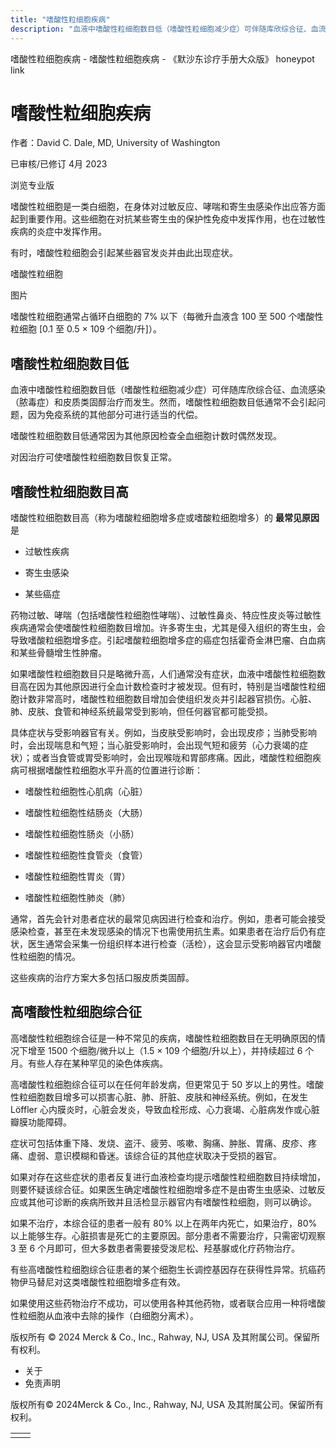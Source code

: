 ```yaml
---
title: "嗜酸性粒细胞疾病"
description: "血液中嗜酸性粒细胞数目低（嗜酸性粒细胞减少症）可伴随库欣综合征、血流感染（脓毒症）和皮质类固醇治疗而发生。然而，嗜酸性粒细胞数目低通常不会引起问题，因为免疫系统的其他部分可进行适当的代偿。"
---
```


﻿嗜酸性粒细胞疾病 \- 嗜酸性粒细胞疾病 \- 《默沙东诊疗手册大众版》 honeypot link

# 嗜酸性粒细胞疾病

作者：David C. Dale, MD, University of Washington

已审核/已修订 4月 2023

浏览专业版

嗜酸性粒细胞是一类白细胞，在身体对过敏反应、哮喘和寄生虫感染作出应答方面起到重要作用。这些细胞在对抗某些寄生虫的保护性免疫中发挥作用，也在过敏性疾病的炎症中发挥作用。

有时，嗜酸性粒细胞会引起某些器官发炎并由此出现症状。

嗜酸性粒细胞



图片

嗜酸性粒细胞通常占循环白细胞的 7% 以下（每微升血液含 100 至 500 个嗜酸性粒细胞 \[0.1 至 0.5 × 109 个细胞/升\]）。

## 嗜酸性粒细胞数目低

血液中嗜酸性粒细胞数目低（嗜酸性粒细胞减少症）可伴随库欣综合征、血流感染（脓毒症）和皮质类固醇治疗而发生。然而，嗜酸性粒细胞数目低通常不会引起问题，因为免疫系统的其他部分可进行适当的代偿。

嗜酸性粒细胞数目低通常因为其他原因检查全血细胞计数时偶然发现。

对因治疗可使嗜酸性粒细胞数目恢复正常。

## 嗜酸性粒细胞数目高

嗜酸性粒细胞数目高（称为嗜酸粒细胞增多症或嗜酸粒细胞增多）的 **最常见原因** 是

- 过敏性疾病

- 寄生虫感染

- 某些癌症


药物过敏、哮喘（包括嗜酸性粒细胞性哮喘）、过敏性鼻炎、特应性皮炎等过敏性疾病通常会使嗜酸性粒细胞数目增加。许多寄生虫，尤其是侵入组织的寄生虫，会导致嗜酸粒细胞增多症。引起嗜酸粒细胞增多症的癌症包括霍奇金淋巴瘤、白血病和某些骨髓增生性肿瘤。

如果嗜酸性粒细胞数目只是略微升高，人们通常没有症状，血液中嗜酸性粒细胞数目高在因为其他原因进行全血计数检查时才被发现。但有时，特别是当嗜酸性粒细胞计数非常高时，嗜酸性粒细胞数目增加会使组织发炎并引起器官损伤。心脏、肺、皮肤、食管和神经系统最常受到影响，但任何器官都可能受损。

具体症状与受影响器官有关。例如，当皮肤受影响时，会出现皮疹；当肺受影响时，会出现喘息和气短；当心脏受影响时，会出现气短和疲劳（心力衰竭的症状）；或者当食管或胃受影响时，会出现喉咙和胃部疼痛。因此，嗜酸性粒细胞疾病可根据嗜酸性粒细胞水平升高的位置进行诊断：

- 嗜酸性粒细胞性心肌病（心脏）

- 嗜酸性粒细胞性结肠炎（大肠）

- 嗜酸性粒细胞性肠炎（小肠）

- 嗜酸性粒细胞性食管炎（食管）

- 嗜酸性粒细胞性胃炎（胃）

- 嗜酸性粒细胞性肺炎（肺）


通常，首先会针对患者症状的最常见病因进行检查和治疗。例如，患者可能会接受感染检查，甚至在未发现感染的情况下也需使用抗生素。如果患者在治疗后仍有症状，医生通常会采集一份组织样本进行检查（活检），这会显示受影响器官内嗜酸性粒细胞的情况。

这些疾病的治疗方案大多包括口服皮质类固醇。

## 高嗜酸性粒细胞综合征

高嗜酸性粒细胞综合征是一种不常见的疾病，嗜酸性粒细胞数目在无明确原因的情况下增至 1500 个细胞/微升以上（1.5 × 109 个细胞/升以上），并持续超过 6 个月。有些人存在某种罕见的染色体疾病。

高嗜酸性粒细胞综合征可以在任何年龄发病，但更常见于 50 岁以上的男性。嗜酸性粒细胞数目增多可以损害心脏、肺、肝脏、皮肤和神经系统。例如，在发生 Löffler 心内膜炎时，心脏会发炎，导致血栓形成、心力衰竭、心脏病发作或心脏瓣膜功能障碍。

症状可包括体重下降、发烧、盗汗、疲劳、咳嗽、胸痛、肿胀、胃痛、皮疹、疼痛、虚弱、意识模糊和昏迷。该综合征的其他症状取决于受损的器官。

如果对存在这些症状的患者反复进行血液检查均提示嗜酸性粒细胞数目持续增加，则要怀疑该综合征。如果医生确定嗜酸性粒细胞增多症不是由寄生虫感染、过敏反应或其他可诊断的疾病所致并且活检显示器官内有嗜酸性粒细胞，则可以确诊。

如果不治疗，本综合征的患者一般有 80% 以上在两年内死亡，如果治疗，80% 以上能够生存。心脏损害是死亡的主要原因。部分患者不需要治疗，只需密切观察 3 至 6 个月即可，但大多数患者需要接受泼尼松、羟基脲或化疗药物治疗。

有些高嗜酸性粒细胞综合征患者的某个细胞生长调控基因存在获得性异常。抗癌药物伊马替尼对这类嗜酸性粒细胞增多症有效。

如果使用这些药物治疗不成功，可以使用各种其他药物，或者联合应用一种将嗜酸性粒细胞从血液中去除的操作（白细胞分离术）。



版权所有 © 2024
Merck & Co., Inc., Rahway, NJ, USA 及其附属公司。保留所有权利。

- 关于
- 免责声明

版权所有© 2024Merck & Co., Inc., Rahway, NJ, USA 及其附属公司。保留所有权利。

|     |     |
| --- | --- |
|  |  |